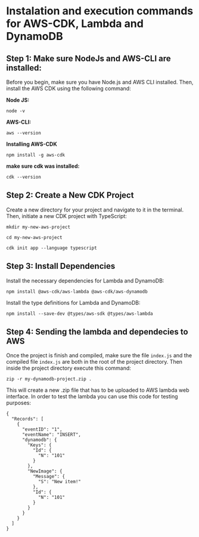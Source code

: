 
# Instalation and execution commands for AWS-CDK, Lambda and DynamoDB

## Step 1: Make sure NodeJs and AWS-CLI are installed: 

Before you begin, make sure you have Node.js and AWS CLI installed. Then, install the AWS CDK using the following command:

__Node JS:__

`node -v`

__AWS-CLI:__

`aws --version`

__Installing AWS-CDK__

`npm install -g aws-cdk`

__make sure cdk was installed:__

`cdk --version`

## Step 2: Create a New CDK Project

Create a new directory for your project and navigate to it in the terminal. Then, initiate a new CDK project with TypeScript:

`mkdir my-new-aws-project`

`cd my-new-aws-project`

`cdk init app --language typescript`

## Step 3: Install Dependencies

Install the necessary dependencies for Lambda and DynamoDB:

`npm install @aws-cdk/aws-lambda @aws-cdk/aws-dynamodb`

Install the type definitions for Lambda and DynamoDB: 

`npm install --save-dev @types/aws-sdk @types/aws-lambda`


## Step 4: Sending the lambda and dependecies to AWS

Once the project is finish and compiled, make sure the file `index.js` and the compiled file `index.js` are both in the root of the project directory.
Then inside the project directory execute this command: 

`zip -r my-dynamodb-project.zip .`

This will create a new .zip file that has to be uploaded to AWS lambda web interface.
In order to test the lambda you can use this code for testing purposes: 

```
{
  "Records": [
    {
      "eventID": "1",
      "eventName": "INSERT",
      "dynamodb": {
        "Keys": {
          "Id": {
            "N": "101"
          }
        },
        "NewImage": {
          "Message": {
            "S": "New item!"
          },
          "Id": {
            "N": "101"
          }
        }
      }
    }
  ]
}

``` 